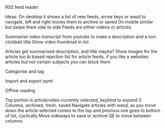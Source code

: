 RSS feed reader

Ideas:
On desktop it shows a list of new feeds, arrow keys or wasd to navigate, left and right moves them to archive or saved
On mobile similar but swipe them side to side
Feeds are either videos or articles

Summarise video transcript from youtube to make a description and a non clickbait title
Show video thumbnail in list

Articles get summarised description, and title maybe? Show images for the article too
Ai based rejection list for article feeds, if you like a websites articles but not certain subjects you can block them

Categorise and tag

Import and export opml

Offline reading


Top portion is article/video currently selected, keybind to expand
3 Columns, archived, fresh, saved
Navigate articles with wasd, as you move down the article selected comes to the top and previous one goes to bottom of list, cyclically
Move sideways to save or archive
QE to move between columns